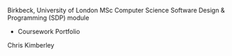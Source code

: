 Birkbeck, University of London
MSc Computer Science
Software Design & Programming (SDP) module
- Coursework Portfolio

Chris Kimberley
